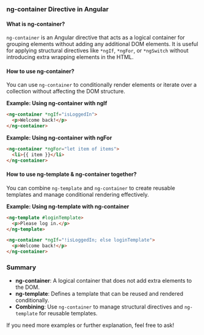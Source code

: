 ### ng-container Directive in Angular

#### What is ng-container?
`ng-container` is an Angular directive that acts as a logical container for grouping elements without adding any additional DOM elements. It is useful for applying structural directives like `*ngIf`, `*ngFor`, or `*ngSwitch` without introducing extra wrapping elements in the HTML.

#### How to use ng-container?
You can use `ng-container` to conditionally render elements or iterate over a collection without affecting the DOM structure.

**Example: Using ng-container with ngIf**
```html
<ng-container *ngIf="isLoggedIn">
  <p>Welcome back!</p>
</ng-container>
```

**Example: Using ng-container with ngFor**
```html
<ng-container *ngFor="let item of items">
  <li>{{ item }}</li>
</ng-container>
```

#### How to use ng-template & ng-container together?
You can combine `ng-template` and `ng-container` to create reusable templates and manage conditional rendering effectively.

**Example: Using ng-template with ng-container**
```html
<ng-template #loginTemplate>
  <p>Please log in.</p>
</ng-template>

<ng-container *ngIf="!isLoggedIn; else loginTemplate">
  <p>Welcome back!</p>
</ng-container>
```

### Summary
- **ng-container**: A logical container that does not add extra elements to the DOM.
- **ng-template**: Defines a template that can be reused and rendered conditionally.
- **Combining**: Use `ng-container` to manage structural directives and `ng-template` for reusable templates.

If you need more examples or further explanation, feel free to ask!